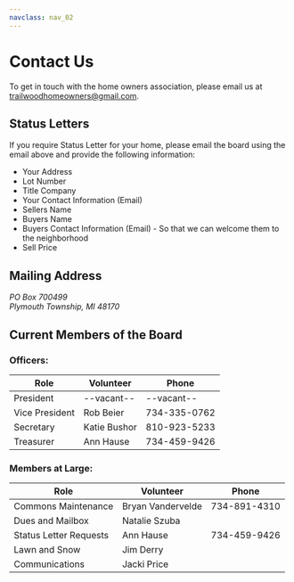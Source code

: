```yaml
---
navclass: nav_02
---
```


# Contact Us

To get in touch with the home owners association, please email us at 
[trailwoodhomeowners@gmail.com][1].


## Status Letters

If you require Status Letter for your home, please email the board using the 
email above and provide the following information:

- Your Address
- Lot Number
- Title Company
- Your Contact Information (Email)
- Sellers Name
- Buyers Name
- Buyers Contact Information (Email) - So that we can welcome them to the 
  neighborhood
- Sell Price


## Mailing Address

<address>
  <div>PO Box 700499</div>
  <div>Plymouth Township, MI 48170</div>
</address>


## Current Members of the Board

### Officers:

| Role           | Volunteer        | Phone        |
| ---------------|------------------|--------------|
| President      | --vacant--       | --vacant--   |
| Vice President | Rob Beier        | 734-335-0762 |
| Secretary      | Katie Bushor     | 810-923-5233 |
| Treasurer      | Ann Hause        | 734-459-9426 |


### Members at Large:

| Role                   | Volunteer         | Phone        |
| -----------------------|-------------------|--------------|
| Commons Maintenance    | Bryan Vandervelde | 734-891-4310 |
| Dues and Mailbox       | Natalie Szuba     |              |
| Status Letter Requests | Ann Hause         | 734-459-9426 |
| Lawn and Snow          | Jim Derry         |              |
| Communications         | Jacki Price       |              |



  [1]: mailto:trailwoodhomeowners@gmail.com "Email the HOA"

